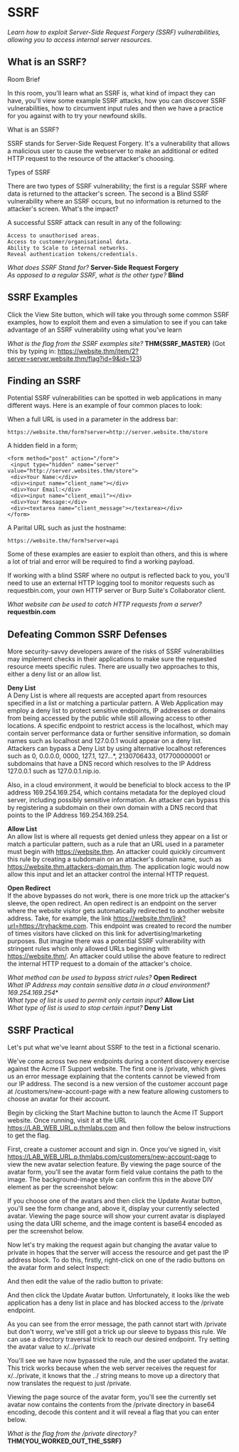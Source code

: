 # SSRF  
*Learn how to exploit Server-Side Request Forgery (SSRF) vulnerabilities, allowing you to access internal server resources.*  
  
  
## What is an SSRF?  
Room Brief
  
In this room, you'll learn what an SSRF is, what kind of impact they can have, you'll view some example SSRF attacks, how you can discover SSRF vulnerabilities, how to circumvent input rules and then we have a practice for you against with to try your newfound skills.
  
What is an SSRF?
  
SSRF stands for Server-Side Request Forgery. It's a vulnerability that allows a malicious user to cause the webserver to make an additional or edited HTTP request to the resource of the attacker's choosing.
  
Types of SSRF
  
There are two types of SSRF vulnerability; the first is a regular SSRF where data is returned to the attacker's screen. The second is a Blind SSRF vulnerability where an SSRF occurs, but no information is returned to the attacker's screen.
What's the impact?
  
A successful SSRF attack can result in any of the following: 
  
    Access to unauthorised areas.
    Access to customer/organisational data.
    Ability to Scale to internal networks.
    Reveal authentication tokens/credentials.
  
*What does SSRF Stand for?* **Server-Side Request Forgery**  
*As opposed to a regular SSRF, what is the other type?* **Blind**  
  
  
## SSRF Examples  
Click the View Site button, which will take you through some common SSRF examples, how to exploit them and even a simulation to see if you can take advantage of an SSRF vulnerability using what you've learn  
  
*What is the flag from the SSRF examples site?* **THM{SSRF_MASTER}**
(Got this by typing in: https://website.thm/item/2?server=server.website.thm/flag?id=9&id=123)  
  
  
## Finding an SSRF  
Potential SSRF vulnerabilities can be spotted in web applications in many different ways. Here is an example of four common places to look:

When a full URL is used in a parameter in the address bar:
```
https://website.thm/form?server=http://server.website.thm/store
```
A hidden field in a form;
```
<form method="post" action="/form">  
 <input type="hidden" name="server" value="http://server.websites.thm/store">  
 <div>Your Name:</div>  
 <div><input name="client_name"></div>  
 <div>Your Email:</div>  
 <div><input name="client_email"></div>  
 <div>Your Message:</div>  
 <div><textarea name="client_message"></textarea></div>  
</form>  
```
A Parital URL such as just the hostname:  
```
https://website.thm/form?server=api  
```
Some of these examples are easier to exploit than others, and this is where a lot of trial and error will be required to find a working payload.

If working with a blind SSRF where no output is reflected back to you, you'll need to use an external HTTP logging tool to monitor requests such as requestbin.com, your own HTTP server or Burp Suite's Collaborator client.  
  
*What website can be used to catch HTTP requests from a server?* **requestbin.com**  
  
  
## Defeating Common SSRF Defenses  
More security-savvy developers aware of the risks of SSRF vulnerabilities may implement checks in their applications to make sure the requested resource meets specific rules. There are usually two approaches to this, either a deny list or an allow list.  
  
**Deny List**  
A Deny List is where all requests are accepted apart from resources specified in a list or matching a particular pattern. A Web Application may employ a deny list to protect sensitive endpoints, IP addresses or domains from being accessed by the public while still allowing access to other locations. A specific endpoint to restrict access is the localhost, which may contain server performance data or further sensitive information, so domain names such as localhost and 127.0.0.1 would appear on a deny list. Attackers can bypass a Deny List by using alternative localhost references such as 0, 0.0.0.0, 0000, 127.1, 127.*.*.*, 2130706433, 017700000001 or subdomains that have a DNS record which resolves to the IP Address 127.0.0.1 such as 127.0.0.1.nip.io.  
  
Also, in a cloud environment, it would be beneficial to block access to the IP address 169.254.169.254, which contains metadata for the deployed cloud server, including possibly sensitive information. An attacker can bypass this by registering a subdomain on their own domain with a DNS record that points to the IP Address 169.254.169.254.  
  
**Allow List**  
An allow list is where all requests get denied unless they appear on a list or match a particular pattern, such as a rule that an URL used in a parameter must begin with https://website.thm. An attacker could quickly circumvent this rule by creating a subdomain on an attacker's domain name, such as https://website.thm.attackers-domain.thm. The application logic would now allow this input and let an attacker control the internal HTTP request.  
  
**Open Redirect**  
If the above bypasses do not work, there is one more trick up the attacker's sleeve, the open redirect. An open redirect is an endpoint on the server where the website visitor gets automatically redirected to another website address. Take, for example, the link https://website.thm/link?url=https://tryhackme.com. This endpoint was created to record the number of times visitors have clicked on this link for advertising/marketing purposes. But imagine there was a potential SSRF vulnerability with stringent rules which only allowed URLs beginning with https://website.thm/. An attacker could utilise the above feature to redirect the internal HTTP request to a domain of the attacker's choice.  
  
*What method can be used to bypass strict rules?* **Open Redirect**  
*What IP Address may contain sensitive data in a cloud environment?* *169.254.169.254**  
*What type of list is used to permit only certain input?* **Allow List**  
*What type of list is used to stop certain input?* **Deny List**  
  
  
## SSRF Practical  
Let's put what we've learnt about SSRF to the test in a fictional scenario.


We've come across two new endpoints during a content discovery exercise against the Acme IT Support website. The first one is /private, which gives us an error message explaining that the contents cannot be viewed from our IP address. The second is a new version of the customer account page at /customers/new-account-page with a new feature allowing customers to choose an avatar for their account.


Begin by clicking the Start Machine button to launch the Acme IT Support website. Once running, visit it at the URL https://LAB_WEB_URL.p.thmlabs.com and then follow the below instructions to get the flag.


First, create a customer account and sign in. Once you've signed in, visit https://LAB_WEB_URL.p.thmlabs.com/customers/new-account-page to view the new avatar selection feature. By viewing the page source of the avatar form, you'll see the avatar form field value contains the path to the image. The background-image style can confirm this in the above DIV element as per the screenshot below:



If you choose one of the avatars and then click the Update Avatar button, you'll see the form change and, above it, display your currently selected avatar. Viewing the page source will show your current avatar is displayed using the data URI scheme, and the image content is base64 encoded as per the screenshot below.




Now let's try making the request again but changing the avatar value to private in hopes that the server will access the resource and get past the IP address block. To do this, firstly, right-click on one of the radio buttons on the avatar form and select Inspect:




And then edit the value of the radio button to private:



And then click the Update Avatar button. Unfortunately, it looks like the web application has a deny list in place and has blocked access to the /private endpoint.



As you can see from the error message, the path cannot start with /private but don't worry, we've still got a trick up our sleeve to bypass this rule. We can use a directory traversal trick to reach our desired endpoint. Try setting the avatar value to x/../private




You'll see we have now bypassed the rule, and the user updated the avatar. This trick works because when the web server receives the request for x/../private, it knows that the ../ string means to move up a directory that now translates the request to just /private.


Viewing the page source of the avatar form, you'll see the currently set avatar now contains the contents from the /private directory in base64 encoding, decode this content and it will reveal a flag that you can enter below.  
  
*What is the flag from the /private directory?* **THM{YOU_WORKED_OUT_THE_SSRF}**
